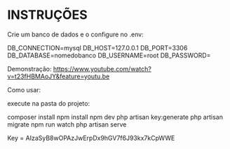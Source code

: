 <h1>INSTRUÇÕES</h1>

Crie um banco de dados e o configure no .env:


DB_CONNECTION=mysql
DB_HOST=127.0.0.1
DB_PORT=3306
DB_DATABASE=nomedobanco
DB_USERNAME=root
DB_PASSWORD=

Demonstração: https://www.youtube.com/watch?v=t23fHBMAoJY&feature=youtu.be

Como usar:

execute na pasta do projeto:

composer install
npm install
npm dev
php artisan key:generate
php artisan migrate
npm run watch
php artisan serve

Key = AIzaSyB8wOPAzJwErpDx9hGV7f6J93kx7kCpWWE


